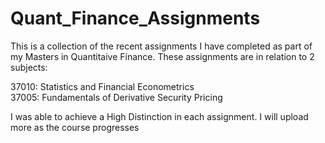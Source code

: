 # Quant_Finance_Assignments
This is a collection of the recent assignments I have completed as part of my Masters in Quantitaive Finance. These assignments are in relation to 2 subjects:

37010: Statistics and Financial Econometrics\
37005: Fundamentals of Derivative Security Pricing

I was able to achieve a High Distinction in each assignment.
I will upload more as the course progresses
